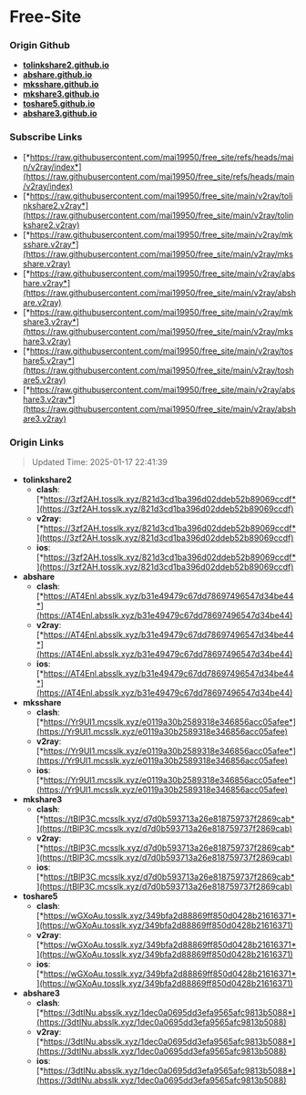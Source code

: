# Free-Site

### Origin Github

- [**tolinkshare2.github.io**](https://github.com/tolinkshare2/tolinkshare2.github.io)
- [**abshare.github.io**](https://github.com/abshare/abshare.github.io)
- [**mksshare.github.io**](https://github.com/mksshare/mksshare.github.io)
- [**mkshare3.github.io**](https://github.com/mkshare3/mkshare3.github.io)
- [**toshare5.github.io**](https://github.com/toshare5/toshare5.github.io)
- [**abshare3.github.io**](https://github.com/abshare3/abshare3.github.io)

### Subscribe Links

- [*https://raw.githubusercontent.com/mai19950/free_site/refs/heads/main/v2ray/index*](https://raw.githubusercontent.com/mai19950/free_site/refs/heads/main/v2ray/index)
- [*https://raw.githubusercontent.com/mai19950/free_site/main/v2ray/tolinkshare2.v2ray*](https://raw.githubusercontent.com/mai19950/free_site/main/v2ray/tolinkshare2.v2ray)
- [*https://raw.githubusercontent.com/mai19950/free_site/main/v2ray/mksshare.v2ray*](https://raw.githubusercontent.com/mai19950/free_site/main/v2ray/mksshare.v2ray)
- [*https://raw.githubusercontent.com/mai19950/free_site/main/v2ray/abshare.v2ray*](https://raw.githubusercontent.com/mai19950/free_site/main/v2ray/abshare.v2ray)
- [*https://raw.githubusercontent.com/mai19950/free_site/main/v2ray/mkshare3.v2ray*](https://raw.githubusercontent.com/mai19950/free_site/main/v2ray/mkshare3.v2ray)
- [*https://raw.githubusercontent.com/mai19950/free_site/main/v2ray/toshare5.v2ray*](https://raw.githubusercontent.com/mai19950/free_site/main/v2ray/toshare5.v2ray)
- [*https://raw.githubusercontent.com/mai19950/free_site/main/v2ray/abshare3.v2ray*](https://raw.githubusercontent.com/mai19950/free_site/main/v2ray/abshare3.v2ray)

### Origin Links

> Updated Time: 2025-01-17 22:41:39

- **tolinkshare2**
  - **clash**: [*https://3zf2AH.tosslk.xyz/821d3cd1ba396d02ddeb52b89069ccdf*](https://3zf2AH.tosslk.xyz/821d3cd1ba396d02ddeb52b89069ccdf)
  - **v2ray**: [*https://3zf2AH.tosslk.xyz/821d3cd1ba396d02ddeb52b89069ccdf*](https://3zf2AH.tosslk.xyz/821d3cd1ba396d02ddeb52b89069ccdf)
  - **ios**: [*https://3zf2AH.tosslk.xyz/821d3cd1ba396d02ddeb52b89069ccdf*](https://3zf2AH.tosslk.xyz/821d3cd1ba396d02ddeb52b89069ccdf)
- **abshare**
  - **clash**: [*https://AT4Enl.absslk.xyz/b31e49479c67dd78697496547d34be44*](https://AT4Enl.absslk.xyz/b31e49479c67dd78697496547d34be44)
  - **v2ray**: [*https://AT4Enl.absslk.xyz/b31e49479c67dd78697496547d34be44*](https://AT4Enl.absslk.xyz/b31e49479c67dd78697496547d34be44)
  - **ios**: [*https://AT4Enl.absslk.xyz/b31e49479c67dd78697496547d34be44*](https://AT4Enl.absslk.xyz/b31e49479c67dd78697496547d34be44)
- **mksshare**
  - **clash**: [*https://Yr9UI1.mcsslk.xyz/e0119a30b2589318e346856acc05afee*](https://Yr9UI1.mcsslk.xyz/e0119a30b2589318e346856acc05afee)
  - **v2ray**: [*https://Yr9UI1.mcsslk.xyz/e0119a30b2589318e346856acc05afee*](https://Yr9UI1.mcsslk.xyz/e0119a30b2589318e346856acc05afee)
  - **ios**: [*https://Yr9UI1.mcsslk.xyz/e0119a30b2589318e346856acc05afee*](https://Yr9UI1.mcsslk.xyz/e0119a30b2589318e346856acc05afee)
- **mkshare3**
  - **clash**: [*https://tBlP3C.mcsslk.xyz/d7d0b593713a26e818759737f2869cab*](https://tBlP3C.mcsslk.xyz/d7d0b593713a26e818759737f2869cab)
  - **v2ray**: [*https://tBlP3C.mcsslk.xyz/d7d0b593713a26e818759737f2869cab*](https://tBlP3C.mcsslk.xyz/d7d0b593713a26e818759737f2869cab)
  - **ios**: [*https://tBlP3C.mcsslk.xyz/d7d0b593713a26e818759737f2869cab*](https://tBlP3C.mcsslk.xyz/d7d0b593713a26e818759737f2869cab)
- **toshare5**
  - **clash**: [*https://wGXoAu.tosslk.xyz/349bfa2d88869ff850d0428b21616371*](https://wGXoAu.tosslk.xyz/349bfa2d88869ff850d0428b21616371)
  - **v2ray**: [*https://wGXoAu.tosslk.xyz/349bfa2d88869ff850d0428b21616371*](https://wGXoAu.tosslk.xyz/349bfa2d88869ff850d0428b21616371)
  - **ios**: [*https://wGXoAu.tosslk.xyz/349bfa2d88869ff850d0428b21616371*](https://wGXoAu.tosslk.xyz/349bfa2d88869ff850d0428b21616371)
- **abshare3**
  - **clash**: [*https://3dtINu.absslk.xyz/1dec0a0695dd3efa9565afc9813b5088*](https://3dtINu.absslk.xyz/1dec0a0695dd3efa9565afc9813b5088)
  - **v2ray**: [*https://3dtINu.absslk.xyz/1dec0a0695dd3efa9565afc9813b5088*](https://3dtINu.absslk.xyz/1dec0a0695dd3efa9565afc9813b5088)
  - **ios**: [*https://3dtINu.absslk.xyz/1dec0a0695dd3efa9565afc9813b5088*](https://3dtINu.absslk.xyz/1dec0a0695dd3efa9565afc9813b5088)
